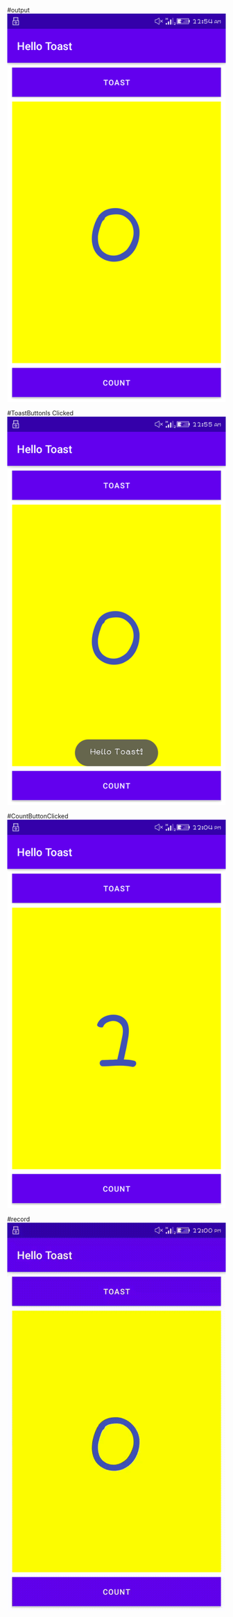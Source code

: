 #output
![alt text](HelloToastOutput.png)

#ToastButtonIs Clicked
![alt text](ToastButtonClicked.png)

#CountButtonClicked
![alt text](CountButtonClicked.png)

#record
![alt text](Record.gif)